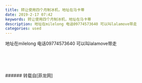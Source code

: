 ```yaml
---
title: 转让使用四个月制冰机，地址在马卡蒂
date: 2019-2-17 07:42
keywords: 转让使用四个月制冰机，地址在马卡蒂
description: 地址在milelong 电话09774573640 可以叫lalamove带走
categories: used
---
```

<td class="t_f" id="postmessage_3041087">

地址在milelong 电话09774573640 可以叫lalamove带走<br/>
<img alt="" border="0" class="zoom" data-cf-modified-395a87d4eda6b4b54fc3ebc9-="" file="http://www.flw.ph/data/appbyme/upload/image/201902/17/bTcBBI107KT9.jpg" id="aimg_r8J1s" lazyloadthumb="1" onclick="" onmouseover="" src="http://www.flw.ph/data/appbyme/upload/image/201902/17/bTcBBI107KT9.jpg"/><br/>
<br/>
<img alt="" border="0" class="zoom" data-cf-modified-395a87d4eda6b4b54fc3ebc9-="" file="http://www.flw.ph/data/appbyme/upload/image/201902/17/RYiBonxxG2NO.jpg" id="aimg_kZ5hV" lazyloadthumb="1" onclick="" onmouseover="" src="http://www.flw.ph/data/appbyme/upload/image/201902/17/RYiBonxxG2NO.jpg"/><br/>
<br/>
<img alt="" border="0" class="zoom" data-cf-modified-395a87d4eda6b4b54fc3ebc9-="" file="http://www.flw.ph/data/appbyme/upload/image/201902/17/5XFIH8omTdO2.jpg" id="aimg_ePud4" lazyloadthumb="1" onclick="" onmouseover="" src="http://www.flw.ph/data/appbyme/upload/image/201902/17/5XFIH8omTdO2.jpg"/><br/>
<br/>
<img alt="" border="0" class="zoom" data-cf-modified-395a87d4eda6b4b54fc3ebc9-="" file="http://www.flw.ph/data/appbyme/upload/image/201902/17/NkoYXoz39pvI.jpg" id="aimg_uIG82" lazyloadthumb="1" onclick="" onmouseover="" src="http://www.flw.ph/data/appbyme/upload/image/201902/17/NkoYXoz39pvI.jpg"/><br/>
<br/>
</td>
###### 转载自[菲龙网]